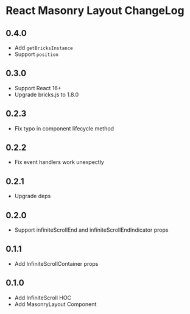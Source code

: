 # React Masonry Layout ChangeLog

## 0.4.0

- Add `getBricksInstance`
- Support `position`

## 0.3.0

- Support React 16+
- Upgrade bricks.js to 1.8.0

## 0.2.3

- Fix typo in component lifecycle method

## 0.2.2

- Fix event handlers work unexpectly

## 0.2.1

- Upgrade deps

## 0.2.0

- Support infiniteScrollEnd and infiniteScrollEndIndicator props

## 0.1.1

- Add InfiniteScrollContainer props

## 0.1.0

- Add InfiniteScroll HOC
- Add MasonryLayout Component

